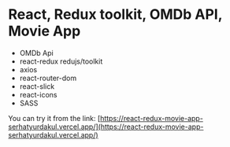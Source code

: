 # React, Redux toolkit, OMDb API, Movie App

* OMDb Api
* react-redux redujs/toolkit
* axios
* react-router-dom
* react-slick
* react-icons
* SASS

You can try it from the link:
[https://react-redux-movie-app-serhatyurdakul.vercel.app/](https://react-redux-movie-app-serhatyurdakul.vercel.app/)


